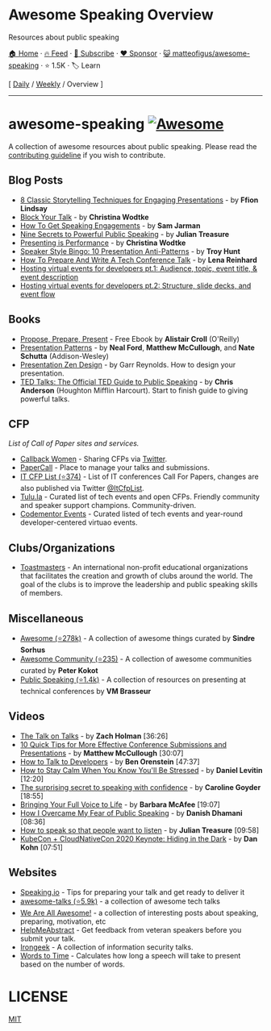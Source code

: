 # Awesome Speaking Overview

Resources about public speaking

[🏠 Home](/README.md) · [🔥 Feed](https://www.trackawesomelist.com/matteofigus/awesome-speaking/rss.xml) · [📮 Subscribe](https://trackawesomelist.us17.list-manage.com/subscribe?u=d2f0117aa829c83a63ec63c2f&id=36a103854c) · [❤️  Sponsor](https://github.com/sponsors/theowenyoung) · [😺 matteofigus/awesome-speaking](https://github.com/matteofigus/awesome-speaking) · ⭐ 1.5K · 🏷️ Learn

[ [Daily](/content/matteofigus/awesome-speaking/README.md) / [Weekly](/content/matteofigus/awesome-speaking/week/README.md) / Overview ]

---

# awesome-speaking [![Awesome](https://cdn.rawgit.com/sindresorhus/awesome/d7305f38d29fed78fa85652e3a63e154dd8e8829/media/badge.svg)](https://github.com/sindresorhus/awesome)

A collection of awesome resources about public speaking. Please read the [contributing guideline](https://github.com/matteofigus/awesome-speaking/blob/master/README.md/contributing.md) if you wish to contribute.

## Blog Posts

*   [8 Classic Storytelling Techniques for Engaging Presentations](https://www.sparkol.com/en/Blog/8-Classic-storytelling-techniques-for-engaging-presentations) - by **Ffion Lindsay**
*   [Block Your Talk](http://eleganthack.com/block-your-talk/) - by **Christina Wodtke**
*   [How To Get Speaking Engagements](https://www.samjarman.co.nz/blog/speaking-gigs) - by **Sam Jarman**
*   [Nine Secrets to Powerful Public Speaking](http://www.gq-magazine.co.uk/article/public-speaking-tips) - by **Julian Treasure**
*   [Presenting is Performance](http://eleganthack.com/presenting-is-performance/) - by **Christina Wodtke**
*   [Speaker Style Bingo: 10 Presentation Anti-Patterns](http://www.troyhunt.com/2015/06/speaker-style-bingo-10-presentation.html) - by **Troy Hunt**
*   [How To Prepare And Write A Tech Conference Talk](http://wunder.schoenaberselten.com/2016/02/16/how-to-prepare-and-write-a-tech-conference-talk/) - by **Lena Reinhard**
*   [Hosting virtual events for developers pt.1: Audience, topic, event title, & event description](https://www.codementor.io/blog/developer-virtual-events-guide1-dgzxdgnfmf)
*   [Hosting virtual events for developers pt.2: Structure, slide decks, and event flow](https://www.codementor.io/blog/developer-virtual-events-guide2-disafwxxav)

## Books

*   [Propose, Prepare, Present](http://shop.oreilly.com/product/0636920027096.do) - Free Ebook by **Alistair Croll** (O'Reilly)
*   [Presentation Patterns](http://presentationpatterns.com/) - by **Neal Ford**, **Matthew McCullough**, and **Nate Schutta** (Addison-Wesley)
*   [Presentation Zen Design](http://www.amazon.com/gp/product/0321668790) - by Garr Reynolds. How to design your presentation.
*   [TED Talks: The Official TED Guide to Public Speaking](http://www.amazon.com/d/0544634497/) - by **Chris Anderson** (Houghton Mifflin Harcourt). Start to finish guide to giving powerful talks.

## CFP

*List of Call of Paper sites and services.*

*   [Callback Women](http://www.callbackwomen.com/) - Sharing CFPs via [Twitter](https://twitter.com/callbackwomen).
*   [PaperCall](https://papercall.io/) - Place to manage your talks and submissions.
*   [IT CFP List (⭐374)](https://github.com/softwaremill/it-cfp-list) - List of IT conferences Call For Papers, changes are also published via Twitter [@ItCfpList](https://twitter.com/ItCfpList).
*   [Tulu.la](https://tulu.la) - Curated list of tech events and open CFPs. Friendly community and speaker support champions. Community-driven.
*   [Codementor Events](https://www.codementor.io/events) - Curated listed of tech events and year-round developer-centered virtuao events.

## Clubs/Organizations

*   [Toastmasters](https://www.toastmasters.org/Find-a-Club) - An international non-profit educational organizations that facilitates the creation and growth of clubs around the world. The goal of the clubs is to improve the leadership and public speaking skills of members.

## Miscellaneous

*   [Awesome (⭐278k)](https://github.com/sindresorhus/awesome) - A collection of awesome things curated by **Sindre Sorhus**
*   [Awesome Community (⭐235)](https://github.com/peterkokot/awesome-community) - A collection of awesome communities curated by **Peter Kokot**
*   [Public Speaking (⭐1.4k)](https://github.com/vmbrasseur/Public_Speaking) - A collection of resources on presenting at technical conferences by **VM Brasseur**

## Videos

*   [The Talk on Talks](https://zachholman.com/talk/the-talk-on-talks/) - by **Zach Holman** \[36:26]
*   [10 Quick Tips for More Effective Conference Submissions and Presentations](https://www.youtube.com/watch?v=fJz4JJIchaY) - by **Matthew McCullough** \[30:07]
*   [How to Talk to Developers](https://www.youtube.com/watch?v=l9JXH7JPjR4) - by **Ben Orenstein** \[47:37]
*   [How to Stay Calm When You Know You'll Be Stressed](https://www.ted.com/talks/daniel_levitin_how_to_stay_calm_when_you_know_you_ll_be_stressed) - by **Daniel Levitin** \[12:20]
*   [The surprising secret to speaking with confidence](https://www.youtube.com/watch?v=a2MR5XbJtXU) - by **Caroline Goyder** \[18:55]
*   [Bringing Your Full Voice to Life](https://www.youtube.com/watch?v=Ze763kgrWGg) -  by **Barbara McAfee** \[19:07]
*   [How I Overcame My Fear of Public Speaking](https://www.youtube.com/watch?v=80UVjkcxGmA) -  by **Danish Dhamani** \[08:36]
*   [How to speak so that people want to listen](https://www.youtube.com/watch?v=eIho2S0ZahI) -  by **Julian Treasure** \[09:58]
*   [KubeCon + CloudNativeCon 2020 Keynote: Hiding in the Dark](https://www.youtube.com/watch?v=zSdqHxvB0s4) - by **Dan Kohn** \[07:51]

## Websites

*   [Speaking.io](http://speaking.io) - Tips for preparing your talk and get ready to deliver it
*   [awesome-talks (⭐5.9k)](https://github.com/JanVanRyswyck/awesome-talks) - a collection of awesome tech talks
*   [We Are All Awesome!](http://weareallaweso.me/) - a collection of interesting posts about speaking, preparing, motivation, etc
*   [HelpMeAbstract](http://helpmeabstract.com/) - Get feedback from veteran speakers before you submit your talk.
*   [Irongeek](https://www.irongeek.com/) - A collection of information security talks.
*   [Words to Time](https://wordstotime.com/) - Calculates how long a speech will take to present based on the number of words.

# LICENSE

[MIT](https://github.com/matteofigus/awesome-speaking/blob/master/README.md/LICENSE.md)

